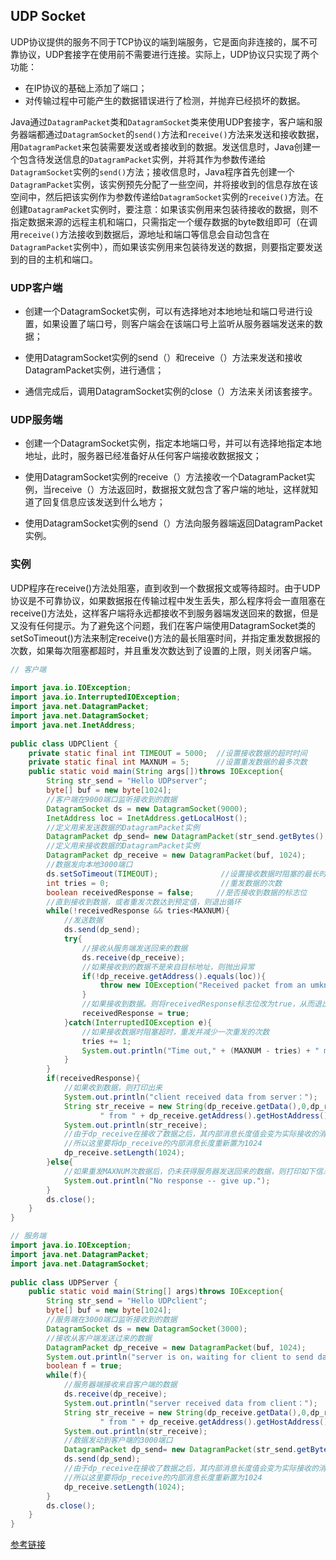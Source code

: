 ## UDP Socket

UDP协议提供的服务不同于TCP协议的端到端服务，它是面向非连接的，属不可靠协议，UDP套接字在使用前不需要进行连接。实际上，UDP协议只实现了两个功能：
- 在IP协议的基础上添加了端口；
- 对传输过程中可能产生的数据错误进行了检测，并抛弃已经损坏的数据。


Java通过`DatagramPacket`类和`DatagramSocket`类来使用UDP套接字，客户端和服务器端都通过`DatagramSocket`的`send()`方法和`receive()`方法来发送和接收数据，用`DatagramPacket`来包装需要发送或者接收到的数据。发送信息时，Java创建一个包含待发送信息的`DatagramPacket`实例，并将其作为参数传递给`DatagramSocket`实例的`send()`方法；接收信息时，Java程序首先创建一个`DatagramPacket`实例，该实例预先分配了一些空间，并将接收到的信息存放在该空间中，然后把该实例作为参数传递给`DatagramSocket`实例的`receive()`方法。在创建`DatagramPacket`实例时，要注意：如果该实例用来包装待接收的数据，则不指定数据来源的远程主机和端口，只需指定一个缓存数据的byte数组即可（在调用`receive()`方法接收到数据后，源地址和端口等信息会自动包含在`DatagramPacket`实例中），而如果该实例用来包装待发送的数据，则要指定要发送到的目的主机和端口。

### UDP客户端
- 创建一个DatagramSocket实例，可以有选择地对本地地址和端口号进行设置，如果设置了端口号，则客户端会在该端口号上监听从服务器端发送来的数据；

- 使用DatagramSocket实例的send（）和receive（）方法来发送和接收DatagramPacket实例，进行通信；

- 通信完成后，调用DatagramSocket实例的close（）方法来关闭该套接字。


### UDP服务端

- 创建一个DatagramSocket实例，指定本地端口号，并可以有选择地指定本地地址，此时，服务器已经准备好从任何客户端接收数据报文；

- 使用DatagramSocket实例的receive（）方法接收一个DatagramPacket实例，当receive（）方法返回时，数据报文就包含了客户端的地址，这样就知道了回复信息应该发送到什么地方；

- 使用DatagramSocket实例的send（）方法向服务器端返回DatagramPacket实例。

### 实例

UDP程序在receive()方法处阻塞，直到收到一个数据报文或等待超时。由于UDP协议是不可靠协议，如果数据报在传输过程中发生丢失，那么程序将会一直阻塞在receive()方法处，这样客户端将永远都接收不到服务器端发送回来的数据，但是又没有任何提示。为了避免这个问题，我们在客户端使用DatagramSocket类的setSoTimeout()方法来制定receive()方法的最长阻塞时间，并指定重发数据报的次数，如果每次阻塞都超时，并且重发次数达到了设置的上限，则关闭客户端。

```java
// 客户端
 
import java.io.IOException;
import java.io.InterruptedIOException;
import java.net.DatagramPacket;
import java.net.DatagramSocket;
import java.net.InetAddress;
 
public class UDPClient {
    private static final int TIMEOUT = 5000;  //设置接收数据的超时时间
    private static final int MAXNUM = 5;      //设置重发数据的最多次数
    public static void main(String args[])throws IOException{
        String str_send = "Hello UDPserver";
        byte[] buf = new byte[1024];
        //客户端在9000端口监听接收到的数据
        DatagramSocket ds = new DatagramSocket(9000);
        InetAddress loc = InetAddress.getLocalHost();
        //定义用来发送数据的DatagramPacket实例
        DatagramPacket dp_send= new DatagramPacket(str_send.getBytes(),str_send.length(),loc,3000);
        //定义用来接收数据的DatagramPacket实例
        DatagramPacket dp_receive = new DatagramPacket(buf, 1024);
        //数据发向本地3000端口
        ds.setSoTimeout(TIMEOUT);              //设置接收数据时阻塞的最长时间
        int tries = 0;                         //重发数据的次数
        boolean receivedResponse = false;     //是否接收到数据的标志位
        //直到接收到数据，或者重发次数达到预定值，则退出循环
        while(!receivedResponse && tries<MAXNUM){
            //发送数据
            ds.send(dp_send);
            try{
                //接收从服务端发送回来的数据
                ds.receive(dp_receive);
                //如果接收到的数据不是来自目标地址，则抛出异常
                if(!dp_receive.getAddress().equals(loc)){
                    throw new IOException("Received packet from an umknown source");
                }
                //如果接收到数据。则将receivedResponse标志位改为true，从而退出循环
                receivedResponse = true;
            }catch(InterruptedIOException e){
                //如果接收数据时阻塞超时，重发并减少一次重发的次数
                tries += 1;
                System.out.println("Time out," + (MAXNUM - tries) + " more tries..." );
            }
        }
        if(receivedResponse){
            //如果收到数据，则打印出来
            System.out.println("client received data from server：");
            String str_receive = new String(dp_receive.getData(),0,dp_receive.getLength()) + 
                    " from " + dp_receive.getAddress().getHostAddress() + ":" + dp_receive.getPort();
            System.out.println(str_receive);
            //由于dp_receive在接收了数据之后，其内部消息长度值会变为实际接收的消息的字节数，
            //所以这里要将dp_receive的内部消息长度重新置为1024
            dp_receive.setLength(1024);   
        }else{
            //如果重发MAXNUM次数据后，仍未获得服务器发送回来的数据，则打印如下信息
            System.out.println("No response -- give up.");
        }
        ds.close();
    }  
} 
```
```java
// 服务端
import java.io.IOException;
import java.net.DatagramPacket;
import java.net.DatagramSocket;
 
public class UDPServer { 
    public static void main(String[] args)throws IOException{
        String str_send = "Hello UDPclient";
        byte[] buf = new byte[1024];
        //服务端在3000端口监听接收到的数据
        DatagramSocket ds = new DatagramSocket(3000);
        //接收从客户端发送过来的数据
        DatagramPacket dp_receive = new DatagramPacket(buf, 1024);
        System.out.println("server is on，waiting for client to send data......");
        boolean f = true;
        while(f){
            //服务器端接收来自客户端的数据
            ds.receive(dp_receive);
            System.out.println("server received data from client：");
            String str_receive = new String(dp_receive.getData(),0,dp_receive.getLength()) + 
                    " from " + dp_receive.getAddress().getHostAddress() + ":" + dp_receive.getPort();
            System.out.println(str_receive);
            //数据发动到客户端的3000端口
            DatagramPacket dp_send= new DatagramPacket(str_send.getBytes(),str_send.length(),dp_receive.getAddress(),9000);
            ds.send(dp_send);
            //由于dp_receive在接收了数据之后，其内部消息长度值会变为实际接收的消息的字节数，
            //所以这里要将dp_receive的内部消息长度重新置为1024
            dp_receive.setLength(1024);
        }
        ds.close();
    }
}
```

[参考链接](https://blog.csdn.net/ns_code/article/details/14128987)